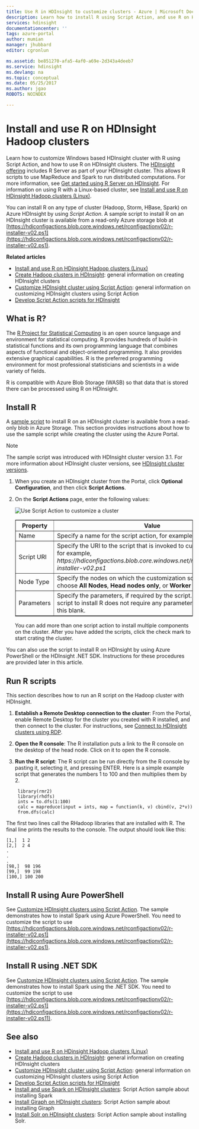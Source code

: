```yaml
---
title: Use R in HDInsight to customize clusters - Azure | Microsoft Docs
description: Learn how to install R using Script Action, and use R on HDInsight clusters.
services: hdinsight
documentationcenter: ''
tags: azure-portal
author: mumian
manager: jhubbard
editor: cgronlun

ms.assetid: be851270-afa5-4af0-a69e-2d343a4deeb7
ms.service: hdinsight
ms.devlang: na
ms.topic: conceptual
ms.date: 05/25/2017
ms.author: jgao
ROBOTS: NOINDEX

---
```

# Install and use R on HDInsight Hadoop clusters

Learn how to customize Windows based HDInsight cluster with R using Script Action, and how to use R on HDInsight clusters. The [HDInsight offering](https://azure.microsoft.com/pricing/details/hdinsight/) includes R Server as part of your HDInsight cluster. This allows R scripts to use MapReduce and Spark to run distributed computations. For more information, see [Get started using R Server on HDInsight](r-server/r-server-get-started.md). For information on using R with a Linux-based cluster, see [Install and use R on HDinsight Hadoop clusters (Linux)](hdinsight-hadoop-r-scripts-linux.md).

You can install R on any type of cluster (Hadoop, Storm, HBase, Spark) on Azure HDInsight by using *Script Action*. A sample script to install R on an HDInsight cluster is available from a read-only Azure storage blob at [https://hdiconfigactions.blob.core.windows.net/rconfigactionv02/r-installer-v02.ps1](https://hdiconfigactions.blob.core.windows.net/rconfigactionv02/r-installer-v02.ps1).

**Related articles**

* [Install and use R on HDinsight Hadoop clusters (Linux)](hdinsight-hadoop-r-scripts-linux.md)
* [Create Hadoop clusters in HDInsight](hdinsight-hadoop-provision-linux-clusters.md): general information on creating HDInsight clusters
* [Customize HDInsight cluster using Script Action][hdinsight-cluster-customize]: general information on customizing HDInsight clusters using Script Action
* [Develop Script Action scripts for HDInsight](hdinsight-hadoop-script-actions.md)

## What is R?
The <a href="http://www.r-project.org/" target="_blank">R Project for Statistical Computing</a> is an open source language and environment for statistical computing. R provides hundreds of build-in statistical functions and its own programming language that combines aspects of functional and object-oriented programming. It also provides extensive graphical capabilities. R is the preferred programming environment for most professional statisticians and scientists in a wide variety of fields.

R is compatible with Azure Blob Storage (WASB) so that data that is stored there can be processed using R on HDInsight.  

## Install R
A [sample script](https://hdiconfigactions.blob.core.windows.net/rconfigactionv02/r-installer-v02.ps1) to install R on an HDInsight cluster is available from a read-only blob in Azure Storage. This section provides instructions about how to use the sample script while creating the cluster using the Azure Portal.

> [!NOTE]
> The sample script was introduced with HDInsight cluster version 3.1. For more information about  HDInsight cluster versions, see [HDInsight cluster versions](hdinsight-component-versioning.md).
>
>

1. When you create an HDInsight cluster from the Portal, click **Optional Configuration**, and then click **Script Actions**.
2. On the **Script Actions** page, enter the following values:

    ![Use Script Action to customize a cluster](./media/hdinsight-hadoop-r-scripts/hdi-r-script-action.png "Use Script Action to customize a cluster")

    <table border='1'>
        <tr><th>Property</th><th>Value</th></tr>
        <tr><td>Name</td>
            <td>Specify a name for the script action, for example, <b>Install R</b>.</td></tr>
        <tr><td>Script URI</td>
            <td>Specify the URI to the script that is invoked to customize the cluster, for example, <i>https://hdiconfigactions.blob.core.windows.net/rconfigactionv02/r-installer-v02.ps1</i></td></tr>
        <tr><td>Node Type</td>
            <td>Specify the nodes on which the customization script is run. You can choose <b>All Nodes</b>, <b>Head nodes only</b>, or <b>Worker nodes</b> only.
        <tr><td>Parameters</td>
            <td>Specify the parameters, if required by the script. However, the script to install R does not require any parameters, so you can leave this blank.</td></tr>
    </table>

    You can add more than one script action to install multiple components on the cluster. After you have added the scripts, click the check mark to start crating the cluster.

You can also use the script to install R on HDInsight by using Azure PowerShell or the HDInsight .NET SDK. Instructions for these procedures are provided later in this article.

## Run R scripts
This section describes how to run an R script on the Hadoop cluster with HDInsight.

1. **Establish a Remote Desktop connection to the cluster**: From the Portal, enable Remote Desktop for the cluster you created with R installed, and then connect to the cluster. For instructions, see [Connect to HDInsight clusters using RDP](hdinsight-administer-use-management-portal.md#connect-to-clusters-using-rdp).
2. **Open the R console**: The R installation puts a link to the R console on the desktop of the head node. Click on it to open the R console.
3. **Run the R script**: The R script can be run directly from the R console by pasting it, selecting it, and pressing ENTER. Here is a simple example script that generates the numbers 1 to 100 and then multiplies them by 2.

        library(rmr2)
        library(rhdfs)
        ints = to.dfs(1:100)
        calc = mapreduce(input = ints, map = function(k, v) cbind(v, 2*v))
        from.dfs(calc)

The first two lines call the RHadoop libraries that are installed with R. The final line prints the results to the console. The output should look like this:

    [1,]  1 2
    [2,]  2 4
    .
    .
    .
    [98,]  98 196
    [99,]  99 198
    [100,] 100 200


## Install R using Aure PowerShell
See [Customize HDInsight clusters using Script Action](hdinsight-hadoop-customize-cluster.md#call-scripts-using-azure-powershell).  The sample demonstrates how to install Spark using Azure PowerShell. You need to customize the script to use [https://hdiconfigactions.blob.core.windows.net/rconfigactionv02/r-installer-v02.ps1](https://hdiconfigactions.blob.core.windows.net/rconfigactionv02/r-installer-v02.ps1).

## Install R using .NET SDK
See [Customize HDInsight clusters using Script Action](hdinsight-hadoop-customize-cluster.md#call-scripts-using-azure-powershell). The sample demonstrates how to install Spark using the .NET SDK. You need to customize the script to use [https://hdiconfigactions.blob.core.windows.net/rconfigactionv02/r-installer-v02.ps1](https://hdiconfigactions.blob.core.windows.net/rconfigactionv02/r-installer-v02.ps11).

## See also
* [Install and use R on HDinsight Hadoop clusters (Linux)](hdinsight-hadoop-r-scripts-linux.md)
* [Create Hadoop clusters in HDInsight](hdinsight-hadoop-provision-linux-clusters.md): general information on creating HDInsight clusters
* [Customize HDInsight cluster using Script Action][hdinsight-cluster-customize]: general information on customizing HDInsight clusters using Script Action
* [Develop Script Action scripts for HDInsight](hdinsight-hadoop-script-actions.md)
* [Install and use Spark on HDInsight clusters][hdinsight-install-spark]: Script Action sample about installing Spark
* [Install Giraph on HDInsight clusters](hdinsight-hadoop-giraph-install.md): Script Action sample about installing Giraph
* [Install Solr on HDInsight clusters](hdinsight-hadoop-solr-install-linux.md): Script Action sample about installing Solr.

[powershell-install-configure]: /powershell/azureps-cmdlets-docs
[hdinsight-provision]: ../hdinsight-provision-clusters/
[hdinsight-cluster-customize]: hdinsight-hadoop-customize-cluster-linux.md
[hdinsight-install-spark]:spark/apache-spark-jupyter-spark-sql.md
